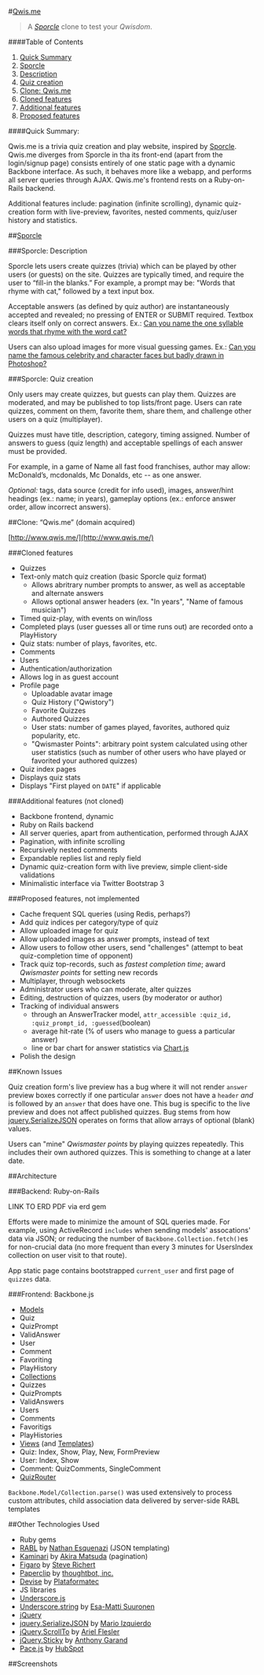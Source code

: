 #[Qwis.me](http://www.qwis.me/)

> A _[Sporcle](www.sporcle.com)_ clone to test your _Qwisdom_.

####Table of Contents

1. [Quick Summary](#quick-summary)
2. [Sporcle](#sporcle)
  1. [Description](#sporcle-description)
  2. [Quiz creation](#sporcle-quiz-creation)
3. [Clone: Qwis.me](#clone-qwisme-domain-acquired)
  1. [Cloned features](#cloned-features)
  2. [Additional features](#additional-features-not-cloned)
  3. [Proposed features](#proposed-features-not-implemented)

####Quick Summary:

Qwis.me is a trivia quiz creation and play website, inspired by [Sporcle](http://www.sporcle.com). Qwis.me diverges from Sporcle in tha its front-end (apart from the login/signup page) consists entirely of one static page with a dynamic Backbone interface. As such, it behaves more like a webapp, and performs all server queries through AJAX.
Qwis.me's frontend rests on a Ruby-on-Rails backend.

Additional features include: pagination (infinite scrolling), dynamic quiz-creation form with live-preview, favorites, nested comments, quiz/user history and statistics.

##[Sporcle](http://www.sporcle.com)

###Sporcle: Description

Sporcle lets users create quizzes (trivia) which can be played by other users (or guests) on the site. Quizzes are typically timed, and require the user to “fill-in the blanks.” 
For example, a prompt may be: "Words that rhyme with cat," followed by a text input box. 

Acceptable answers (as defined by quiz author) are instantaneously accepted and revealed; no pressing of ENTER or SUBMIT required. Textbox clears itself only on correct answers.
Ex.: [Can you name the one syllable words that rhyme with the word cat?](http://www.sporcle.com/games/gwukelic/meow)

Users can also upload images for more visual guessing games.
Ex.: [Can you name the famous celebrity and character faces but badly drawn in Photoshop?](http://www.sporcle.com/games/lt2009/badlydrawn)

###Sporcle: Quiz creation
     
Only users may create quizzes, but guests can play them. Quizzes are moderated, and may be published to top lists/front page. Users can rate quizzes, comment on them, favorite them, share them, and challenge other users on a quiz (multiplayer).

Quizzes must have title, description, category, timing assigned. Number of answers to guess (quiz length) and acceptable spellings of each answer must be provided. 

For example, in a game of Name all fast food franchises, author may allow: McDonald’s, mcdonalds, Mc Donalds, etc -- as one answer.

_Optional:_ tags, data source (credit for info used), images, answer/hint headings (ex.: name; in years), gameplay options (ex.: enforce answer order, allow incorrect answers).


##Clone: “Qwis.me” (domain acquired)

[http://www.qwis.me/](http://www.qwis.me/)

###Cloned features

 * Quizzes
  * Text-only match quiz creation (basic Sporcle quiz format)
    * Allows abritrary number prompts to answer, as well as acceptable and alternate answers
    * Allows optional answer headers (ex. "In years", "Name of famous musician")
  * Timed quiz-play, with events on win/loss
  * Completed plays (user guesses all or time runs out) are recorded onto a PlayHistory
  * Quiz stats: number of plays, favorites, etc.
  * Comments
 * Users
  * Authentication/authorization
  * Allows log in as guest account
  * Profile page
    * Uploadable avatar image
    * Quiz History ("Qwistory")
    * Favorite Quizzes
    * Authored Quizzes
    * User stats: number of games played, favorites, authored quiz popularity, etc.
    * "Qwismaster Points": arbitrary point system calculated using other user statistics (such as number of other users who have played or favorited your authored quizzes)
 * Quiz index pages
  * Displays quiz stats
  * Displays "First played on `DATE`" if applicable

###Additional features (not cloned)

  * Backbone frontend, dynamic
  * Ruby on Rails backend
  * All server queries, apart from authentication, performed through AJAX
  * Pagination, with infinite scrolling
  * Recursively nested comments
   * Expandable replies list and reply field
  * Dynamic quiz-creation form with live preview, simple client-side validations
  * Minimalistic interface via Twitter Bootstrap 3


###Proposed features, not implemented

  * Cache frequent SQL queries (using Redis, perhaps?)
  * Add quiz indices per category/type of quiz
  * Allow uploaded image for quiz
  * Allow uploaded images as answer prompts, instead of text
  * Allow users to follow other users, send "challenges" (attempt to beat quiz-completion time of opponent)
  * Track quiz top-records, such as _fastest completion time_; award _Qwismaster points_ for setting new records 
  * Multiplayer, through websockets
  * Administrator users who can moderate, alter quizzes
  * Editing, destruction of quizzes, users (by moderator or author)
  * Tracking of individual answers
    * through an AnswerTracker model, `attr_accessible :quiz_id, :quiz_prompt_id, :guessed`(boolean)
    * average hit-rate (% of users who manage to guess a particular answer)
    * line or bar chart for answer statistics via [Chart.js](http://www.chartjs.org/)
  * Polish the design

##Known Issues

Quiz creation form's live preview has a bug where it will not render `answer` preview boxes correctly if one particular `answer` does not have a `header` _and_ is followed by an `answer` that does have one. This bug is specific to the live preview and does not affect published quizzes. Bug stems from how [jquery.SerializeJSON](https://github.com/marioizquierdo/jquery.serializeJSON) operates on forms that allow arrays of optional (blank) values.

Users can "mine" _Qwismaster points_ by playing quizzes repeatedly. This includes their own authored quizzes. This is something to change at a later date.

##Architecture

###Backend: Ruby-on-Rails

LINK TO ERD PDF via erd gem

Efforts were made to minimize the amount of SQL queries made. For example, using ActiveRecord `includes` when sending models' assocations' data via JSON; or reducing the number of `Backbone.Collection.fetch()`es for non-crucial data (no more frequent than every 3 minutes for UsersIndex collection on user visit to that route).

App static page contains bootstrapped `current_user` and first page of `quizzes` data.

###Frontend: Backbone.js

  * [Models](https://github.com/mclaros/Qwis.me/tree/master/app/assets/javascripts/models)
   * Quiz
   * QuizPrompt
   * ValidAnswer
   * User
   * Comment
   * Favoriting
   * PlayHistory
  * [Collections](https://github.com/mclaros/Qwis.me/tree/master/app/assets/javascripts/collections)
   * Quizzes
   * QuizPrompts
   * ValidAnswers
   * Users
   * Comments
   * Favoritigs
   * PlayHistories
  * [Views](https://github.com/mclaros/Qwis.me/tree/master/app/assets/javascripts/views) (and [Templates](https://github.com/mclaros/Qwis.me/tree/master/app/assets/templates))
   * Quiz: Index, Show, Play, New, FormPreview
   * User: Index, Show
   * Comment: QuizComments, SingleComment
  * [QuizRouter](https://github.com/mclaros/Qwis.me/blob/master/app/assets/javascripts/routers/quiz_router.js)

  `Backbone.Model/Collection.parse()` was used extensively to process custom attributes, child association data delivered by server-side RABL templates

##Other Technologies Used

  * Ruby gems
   * [RABL](https://github.com/nesquena/rabl) by [Nathan Esquenazi](https://github.com/nesquena) (JSON templating)
   * [Kaminari](https://github.com/amatsuda/kaminari) by [Akira Matsuda](https://github.com/amatsuda) (pagination)
   * [Figaro](https://github.com/laserlemon/figaro) by [Steve Richert](https://github.com/laserlemon)
   * [Paperclip](https://github.com/thoughtbot/paperclip/) by [thoughtbot, inc.](https://github.com/thoughtbot)
   * [Devise](https://github.com/plataformatec/devise) by [Plataformatec](https://github.com/plataformatec)
  * JS libraries
   * [Underscore.js](http://underscorejs.org/)
   * [Underscore.string](http://epeli.github.io/underscore.string/) by [Esa-Matti Suuronen](https://github.com/epeli)
   * [jQuery](http://jquery.com/)
   * [jquery.SerializeJSON](https://github.com/marioizquierdo/jquery.serializeJSON) by [Mario Izquierdo](https://github.com/marioizquierdo)
   * [jQuery.ScrollTo](https://github.com/flesler/jquery.scrollTo) by [Ariel Flesler](https://github.com/flesler)
   * [jQuery.Sticky](http://stickyjs.com/) by [Anthony Garand](https://github.com/garand)
   * [Pace.js](http://github.hubspot.com/pace/docs/welcome/) by [HubSpot](https://github.com/HubSpot)

##Screenshots
